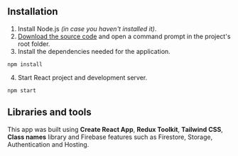 ## Installation

1. Install Node.js *(in case you haven't installed it)*.
2. [Download the source code](https://github.com/IhorAntiukhov/blog-hub-app.git) and open a command prompt in the project's root folder.
3. Install the dependencies needed for the application.

```
npm install
```
4. Start React project and development server.

```
npm start
```

## Libraries and tools

This app was built using **Create React App**, **Redux Toolkit**, **Tailwind CSS**, **Class names** library and Firebase features such as Firestore, Storage, Authentication and Hosting.
